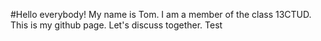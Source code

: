 #Hello everybody! My name is Tom. I am a member of the class 13CTUD. This is my github page. Let's discuss together.
Test 
